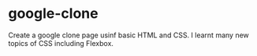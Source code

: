 # google-clone
Create a google clone page usinf basic HTML and CSS.
I learnt many new topics of CSS including Flexbox.
